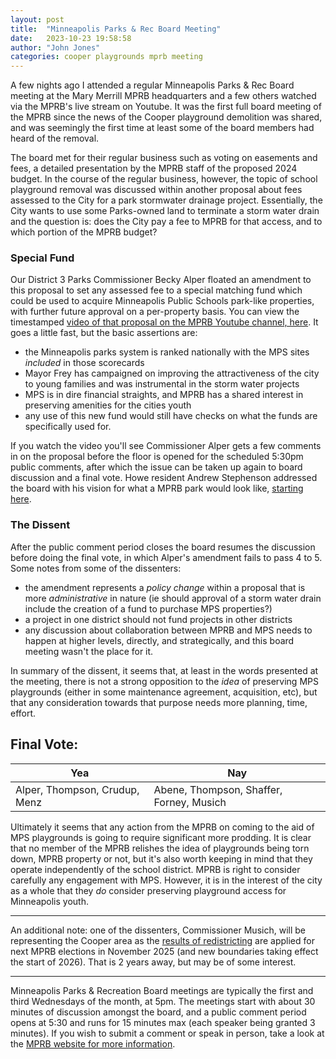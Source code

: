 ```yaml
---
layout: post
title:  "Minneapolis Parks & Rec Board Meeting"
date:   2023-10-23 19:58:58
author: "John Jones"
categories: cooper playgrounds mprb meeting
---
```


A few nights ago I attended a regular Minneapolis Parks & Rec Board meeting at the Mary Merrill MPRB headquarters and a few others watched via the MPRB's live stream on Youtube.  It was the first full board meeting of the MPRB since the news of the Cooper playground demolition was shared, and was seemingly the first time at least some of the board members had heard of the removal.

The board met for their regular business such as voting on easements and fees, a detailed presentation by the MPRB staff of the proposed 2024 budget.  In the course of the regular business, however, the topic of school playground removal was discussed within another proposal about fees assessed to the City for a park stormwater drainage project.  Essentially, the City wants to use some Parks-owned land to terminate a storm water drain and the question is:  does the City pay a fee to MPRB for that access, and to which portion of the MPRB budget?

### Special Fund

Our District 3 Parks Commissioner Becky Alper floated an amendment to this proposal to set any assessed fee to a special matching fund which could be used to acquire Minneapolis Public Schools park-like properties, with further future approval on a per-property basis.  You can view the timestamped [video of that proposal on the MPRB Youtube channel, here](https://youtu.be/2510Z2OSA10?t=1560).  It goes a little fast, but the basic assertions are:

- the Minneapolis parks system is ranked nationally with the MPS sites *included* in those scorecards
- Mayor Frey has campaigned on improving the attractiveness of the city to young families and was instrumental in the storm water projects
- MPS is in dire financial straights, and MPRB has a shared interest in preserving amenities for the cities youth
- any use of this new fund would still have checks on what the funds are specifically used for.

If you watch the video you'll see Commissioner Alper gets a few comments in on the proposal before the floor is opened for the scheduled 5:30pm public comments, after which the issue can be taken up again to board discussion and a final vote.  Howe resident Andrew Stephenson addressed the board with his vision for what a MPRB park would look like, [starting here](https://youtu.be/2510Z2OSA10?t=2352).

### The Dissent

After the public comment period closes the board resumes the discussion before doing the final vote, in which Alper's amendment fails to pass 4 to 5.  Some notes from some of the dissenters:

- the amendment represents a *policy change* within a proposal that is more *administrative* in nature (ie should approval of a storm water drain include the creation of a fund to purchase MPS properties?)
- a project in one district should not fund projects in other districts
- any discussion about collaboration between MPRB and MPS needs to happen at higher levels, directly, and strategically, and this board meeting wasn't the place for it.

In summary of the dissent, it seems that, at least in the words presented at the meeting, there is not a strong opposition to the *idea* of preserving MPS playgrounds (either in some maintenance agreement, acquisition, etc), but that any consideration towards that purpose needs more planning, time, effort.  


## Final Vote:

| Yea                           | Nay                                      |
|-------------------------------|------------------------------------------|
| Alper, Thompson, Crudup, Menz | Abene, Thompson, Shaffer, Forney, Musich |

Ultimately it seems that any action from the MPRB on coming to the aid of MPS playgrounds is going to require significant more prodding.  It is clear that no member of the MPRB relishes the idea of playgrounds being torn down, MPRB property or not, but it's also worth keeping in mind that they operate independently of the school district.  MPRB is right to consider carefully any engagement with MPS.  However, it is in the interest of the city as a whole that they *do* consider preserving playground access for Minneapolis youth.


-----

An additional note:  one of the dissenters, Commissioner Musich, will be representing the Cooper area as the [results of redistricting](https://www.minneapolismn.gov/media/-www-content-assets/documents/2022-MPRB-Districts.pdf) are applied for next MPRB elections in November 2025 (and new boundaries taking effect the start of 2026).  That is 2 years away, but may be of some interest.

-----

Minneapolis Parks & Recreation Board meetings are typically the first and third Wednesdays of the month, at 5pm.  The meetings start with about 30 minutes of discussion amongst the board, and a public comment period opens at 5:30 and runs for 15 minutes max (each speaker being granted 3 minutes).  If you wish to submit a comment or speak in person, take a look at the [MPRB website for more information](https://www.minneapolisparks.org/about-us/leadership-and-structure/board-meetings/).
